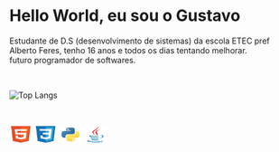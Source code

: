# Hello World, eu sou o Gustavo 
Estudante de D.S (desenvolvimento de sistemas) da escola ETEC pref Alberto Feres, tenho 16 anos e todos os dias tentando melhorar.
<br>
futuro programador de softwares.

 </div>
<br>
<div>

![Top Langs](https://github-readme-stats.vercel.app/api/top-langs/?username=Coffee-Gutts-layout=compact)

##
<div style="display: inline_block"><br>
 <img align="center" alt="Rafa-HTML" height="30" width="40" src="https://raw.githubusercontent.com/devicons/devicon/master/icons/html5/html5-original.svg">
  <img align="center" alt="Rafa-CSS" height="30" width="40" src="https://raw.githubusercontent.com/devicons/devicon/master/icons/css3/css3-original.svg">
  <img align="center" alt="Rafa-CSS" height="30" width="40" src="https://raw.githubusercontent.com/devicons/devicon/master/icons/python/python-original.svg">
    <img align="center" alt="Rafa-CSS" height="30" width="40" src="https://raw.githubusercontent.com/devicons/devicon/master/icons/java/java-original.svg">
